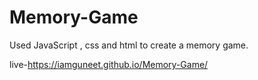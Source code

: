 # Memory-Game

Used JavaScript , css and html to create a memory game.

live-https://iamguneet.github.io/Memory-Game/
